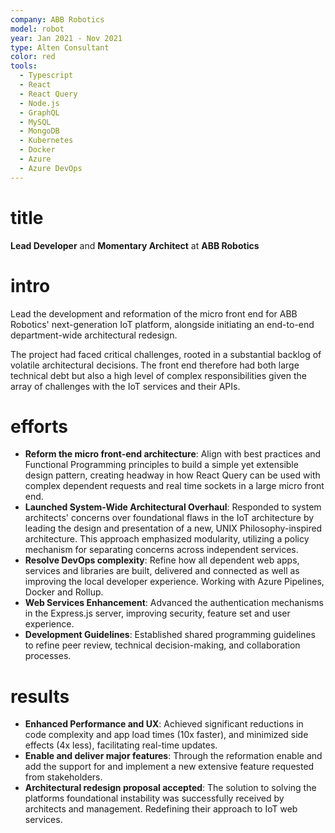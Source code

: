 ```yaml
---
company: ABB Robotics
model: robot
year: Jan 2021 - Nov 2021
type: Alten Consultant
color: red
tools:
  - Typescript
  - React
  - React Query
  - Node.js
  - GraphQL
  - MySQL
  - MongoDB
  - Kubernetes
  - Docker
  - Azure 
  - Azure DevOps
---
```


# title

**Lead Developer** and **Momentary Architect** at **ABB Robotics**

# intro

Lead the development and reformation of the micro front end for ABB Robotics' next-generation IoT platform, alongside initiating an end-to-end department-wide architectural redesign.

The project had faced critical challenges, rooted in a substantial backlog of volatile architectural decisions. The front end therefore had both large technical debt but also a high level of complex responsibilities given the array of challenges with the IoT services and their APIs.

# efforts

- **Reform the micro front-end architecture**: Align with best practices and Functional Programming principles to build a simple yet extensible design pattern, creating headway in how React Query can be used with complex dependent requests and real time sockets in a large micro front end.
- **Launched System-Wide Architectural Overhaul**: Responded to system architects' concerns over foundational flaws in the IoT architecture by leading the design and presentation of a new, UNIX Philosophy-inspired architecture. This approach emphasized modularity, utilizing a policy mechanism for separating concerns across independent services.
- **Resolve DevOps complexity**: Refine how all dependent web apps, services and libraries are built, delivered and connected as well as improving the local developer experience. Working with Azure Pipelines, Docker and Rollup.
- **Web Services Enhancement**: Advanced the authentication mechanisms in the Express.js server, improving security, feature set and user experience.
- **Development Guidelines**: Established shared programming guidelines to refine peer review, technical decision-making, and collaboration processes.

# results

- **Enhanced Performance and UX**: Achieved significant reductions in code complexity and app load times (10x faster), and minimized side effects (4x less), facilitating real-time updates.
- **Enable and deliver major features**: Through the reformation enable and add the support for and implement a new extensive feature requested from stakeholders.
- **Architectural redesign proposal accepted**: The solution to solving the platforms foundational instability was successfully received by architects and management. Redefining their approach to IoT web services.
